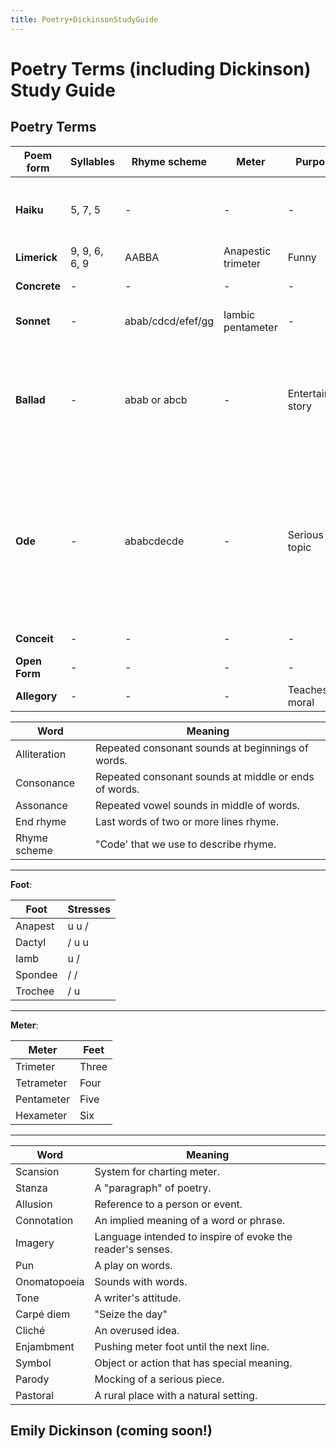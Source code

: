 ```yaml
---
title: Poetry+DickinsonStudyGuide
---
```


# Poetry Terms (including Dickinson) Study Guide

## Poetry Terms

Poem form | Syllables | Rhyme scheme | Meter | Purpose | Special requirements
--- | --- | --- | --- | --- | ---
**Haiku** | 5, 7, 5 | - | - | - | Juxtaposition in the last line; form and figurative language
**Limerick** | 9, 9, 6, 6, 9 | AABBA | Anapestic trimeter | Funny | Form and rhyme
**Concrete** | - | - | - | - | Shape with words
**Sonnet** | - | abab/cdcd/efef/gg | Iambic pentameter | - | Fourteen lines; form, rhyme, meter
**Ballad** | - | abab or abcb | - | Entertaining story | Each stanza has four lines; 1st & 3rd lines have four / syllables, 2nd & 4th have three / syllables
**Ode** | - | ababcdecde | - | Serious topic | Has ten lines in a stanza; more than one stanza with same meter and rhyming scheme; Every line rhymes with at least one other line in a stanza.
**Conceit** | - | - | - | - | Extended metaphor
**Open Form** | - | - | - | - | -
**Allegory** | - | - | - | Teaches a moral | -

Word | Meaning
--- | ---
Alliteration | Repeated consonant sounds at beginnings of words.
Consonance | Repeated consonant sounds at middle or ends of words.
Assonance | Repeated vowel sounds in middle of words.
End rhyme | Last words of two or more lines rhyme.
Rhyme scheme | "Code' that we use to describe rhyme.
---
**Foot**:

Foot | Stresses
--- | ---
Anapest | u u /
Dactyl | / u u
Iamb | u /
Spondee | / /
Trochee | / u

---
**Meter**:

Meter | Feet
--- | ---
Trimeter | Three
Tetrameter | Four
Pentameter | Five
Hexameter | Six

---
Word | Meaning
--- | ---
Scansion | System for charting meter.
Stanza | A "paragraph" of poetry.
Allusion | Reference to a person or event.
Connotation | An implied meaning of a word or phrase.
Imagery | Language intended to inspire of evoke the reader's senses.
Pun | A play on words.
Onomatopoeia | Sounds with words.
Tone | A writer's attitude.
Carpé diem | "Seize the day"
Cliché | An overused idea.
Enjambment | Pushing meter foot until the next line.
Symbol | Object or action that has special meaning.
Parody | Mocking of a serious piece.
Pastoral | A rural place with a natural setting.

## Emily Dickinson (coming soon!)